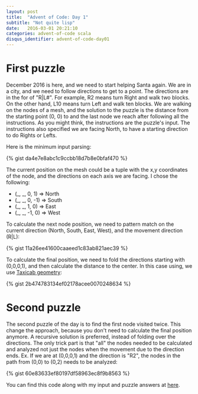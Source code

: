 ```yaml
---
layout: post
title:  "Advent of Code: Day 1"
subtitle: "Not quite lisp"
date:   2016-03-01 20:21:10
categories: advent-of-code scala
disqus_identifier: advent-of-code-day01
---
```

# First puzzle
December 2016 is here, and we need to start helping Santa again. We are in a city, and we need to follow directions to get to a point. The directions are in the for of "R|L#". For example, R2 means turn Right and walk two blocks. On the other hand, L10 means turn Left and walk ten blocks. We are walking on the nodes of a mesh, and the solution to the puzzle is the distance from the starting point (0, 0) to and the last node we reach after following all the instructions. As you might think, the instructions are the puzzle's input. The instructions also specified we are facing North, to have a starting direction to do Rights or Lefts.

Here is the minimum input parsing:

{% gist da4e7e8abc1c9ccbb18d7b8e0bfaf470 %}

The current position on the mesh could be a tuple with the x,y coordinates of the node, and the directions on each axis we are facing. I chose the following:

- (_, _, 0,  1) => North
- (_, _, 0, -1) => South
- (_, _, 1,   0) => East
- (_, _, -1,  0) => West

To calculate the next node position, we need to pattern match on the current direction (North, South, East, West), and the movement direction (R|L):

{% gist 11a26ee41600caaeed1c83ab821aec39 %}

To calculate the final position, we need to fold the directions starting with (0,0,0,1), and then calculate the distance to the center. In this case using, we use [Taxicab geometry](https://en.wikipedia.org/wiki/Taxicab_geometry):

{% gist 2b474783134ef02178acee0070248634 %}

# Second puzzle

The second puzzle of the day is to find the first node visited twice. This change the approach, because you don't need to calculate the final position anymore. A recursive solution is preferred, instead of folding over the directions. The only trick part is that "all" the nodes needed to be calculated and analyzed not just the nodes when the movement due to the direction ends. Ex. If we are at (0,0,0,1) and the direction is "R2", the nodes in the path from (0,0) to (0,2) needs to be analyzed:

{% gist 60e83633ef80197df58963ec8f9b8563 %}

You can find this code along with my input and puzzle answers at [here](https://github.com/darienmt/advent-of-code-2016/blob/master/src/main/scala/Day01.sc).
